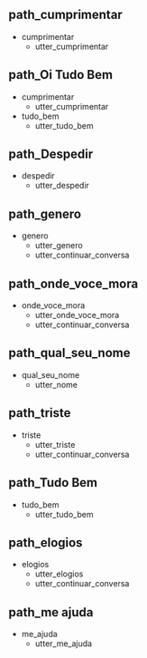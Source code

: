 ## path_cumprimentar
* cumprimentar
    - utter_cumprimentar

## path_Oi Tudo Bem
* cumprimentar
    - utter_cumprimentar
* tudo_bem
    - utter_tudo_bem

## path_Despedir
* despedir
    - utter_despedir

## path_genero
* genero
    - utter_genero
    - utter_continuar_conversa

## path_onde_voce_mora
* onde_voce_mora
    - utter_onde_voce_mora
    - utter_continuar_conversa

## path_qual_seu_nome
* qual_seu_nome
    - utter_nome

## path_triste
* triste
    - utter_triste
    - utter_continuar_conversa

## path_Tudo Bem
* tudo_bem
    - utter_tudo_bem

## path_elogios
* elogios
    - utter_elogios
    - utter_continuar_conversa

## path_me ajuda
* me_ajuda
    - utter_me_ajuda